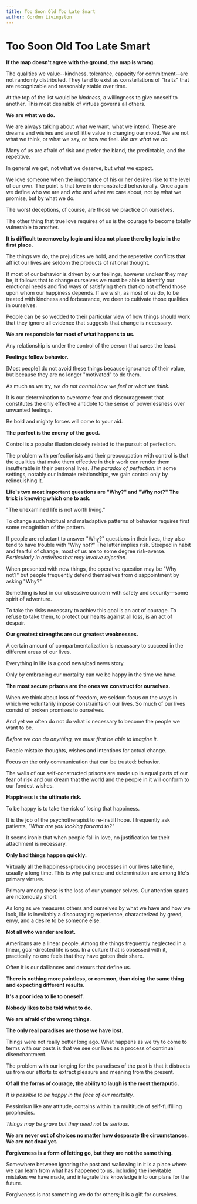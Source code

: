 ```yaml
---
title: Too Soon Old Too Late Smart
author: Gordon Livingston
---
```


# Too Soon Old Too Late Smart

**If the map doesn't agree with the ground, the map is wrong.**

The qualities we value--kindness, tolerance, capacity for commitment--are not randomly distributed.  They tend to exist as constellations of "traits" that are recognizable and reasonably stable over time.

At the top of the list would be _kindness_, a willingness to give oneself to another.  This most desirable of virtues governs all others.

**We are what we do.**

We are always talking about what we want, what we intend.  These are dreams and wishes and are of little value in changing our mood.  We are not what we think, or what we say, or how we feel.  *We are what we do.*

Many of us are afraid of risk and prefer the bland, the predictable, and the repetitive.

In general we get, not what we deserve, but what we expect.

We love someone when the importance of his or her desires rise to the level of our own.  The point is that love in demonstrated behaviorally.  Once again we define who we are and who and what we care about, not by what we promise, but by what we do.

The worst deceptions, of course, are those we practice on ourselves.

The other thing that true love requires of us is the courage to become totally vulnerable to another.

**It is difficult to remove by logic and idea not place there by logic in the first place.**

The things we do, the prejudices we hold, and the repetetive conflicts that afflict our lives are seldom the products of rational thought.

If most of our behavior is driven by our feelings, however unclear they may be, it follows that to change ourselves we must be able to identify our emotional needs and find ways of satisfying them that do not offend those upon whom our happiness depends. If we wish, as most of us do, to be treated with kindness and forbearance, we deen to cultivate those qualities in ourselves.

People can be so wedded to their particular view of how things should work that they ignore all evidence that suggests that change is necessary.

**We are responsible for most of what happens to us.**

Any relationship is under the control of the person that cares the least.

**Feelings follow behavior.**

[Most people] do not avoid these things because ignorance of their value, but because they are no longer "motivated" to do them.

As much as we try, *we do not control how we feel or what we think.*

It is our determination to overcome fear and discouragement that constitutes the only effective antidote to the sense of powerlessness over unwanted feelings.

Be bold and mighty forces will come to your aid.

**The perfect is the enemy of the good.**

Control is a popular illusion closely related to the pursuit of perfection.

The problem with perfectionists and their preoccupation with control is that the qualities that make them effective in their work can render them insufferable in their personal lives.  *The paradox of perfection:* in some settings, notably our intimate relationships, we gain control only by relinquishing it.

**Life's two most important questions are "Why?" and "Why not?" The trick is knowing which one to ask.**

"The unexamined life is not worth living."

To change such habitual and maladaptive patterns of behavior requires first some recoginition of the pattern.

If people are reluctant to answer "Why?" questions in their lives, they also tend to have trouble with "Why not?" The latter implies risk. Steeped in habit and fearful of change, most of us are to some degree risk-averse. *Particularly in activites that may involve rejection.*

When presented with new things, the operative question may be "Why not?" but people frequently defend themselves from disappointment by asking "Why?"

Something is lost in our obsessive concern with safety and security—some spirit of adventure.

To take the risks necessary to achiev this goal is an act of courage.  To refuse to take them, to protect our hearts against all loss, is an act of despair.

**Our greatest strengths are our greatest weaknesses.**

A certain amount of compartmentalization is necassary to succeed in the different areas of our lives.

Everything in life is a good news/bad news story.

Only by embracing our mortality can we be happy in the time we have.

**The most secure prisons are the ones we construct for ourselves.**

When we think about loss of freedom, we seldom focus on the ways in which we voluntarily impose constraints on our lives. So much of our lives consist of broken promises to ourselves.

And yet we often do not do what is necessary to become the people we want to be.

*Before we can do anything, we must first be able to imagine it.*

People mistake thoughts, wishes and intentions for actual change.

Focus on the only communication that can be trusted: behavior.

The walls of our self-constructed prisons are made up in equal parts of our fear of risk and our dream that the world and the people in it will conform to our fondest wishes.

**Happiness is the ultimate risk.**

To be happy is to take the risk of losing that happiness.

It is the job of the psychotherapist to re-instill hope.  I frequently ask patients, *"What are you looking forward to?"*

It seems ironic that when people fall in love, no justification for their attachment is necessary.

**Only bad things happen quickly.**

Virtually all the happiness-producing processes in our lives take time, usually a long time.  This is why patience and determination are among life's primary virtues.

Primary among these is the loss of our younger selves.  Our attention spans are notoriously short.

As long as we measures others and ourselves by what we have and how we look, life is inevitably a discouraging experience, characterized by greed, envy, and a desire to be someone else.

**Not all who wander are lost.**

Americans are a linear people.  Among the things frequently neglected in a linear, goal-directed life is sex.  In a culture that is obsessed with it, practically no one feels that they have gotten their share.

Often it is our dalliances and detours that define us.

**There is nothing more pointless, or common, than doing the same thing and expecting different results.**

**It's a poor idea to lie to oneself.**

**Nobody likes to be told what to do.**

**We are afraid of the wrong things.**

**The only real paradises are those we have lost.**

Things were not really better long ago.  What happens as we try to come to terms with our pasts is that we see our lives as a process of continual disenchantment.

The problem with our longing for the paradises of the past is that it distracts us from our efforts to extract pleasure and meaning from the present.

**Of all the forms of courage, the ability to laugh is the most theraputic.**

*It is possible to be happy in the face of our mortality.*

Pessimism like any attitude, contains within it a multitude of self-fulfilling prophecies.

*Things may be grave but they need not be serious.*

**We are never out of choices no matter how desparate the circumstances.  We are not dead yet.**

**Forgiveness is a form of letting go, but they are not the same thing.**

Somewhere between ignoring the past and wallowing in it is a place where we can learn from what has happened to us, including the inevitable mistakes we have made, and integrate this knowledge into our plans for the future.

Forgiveness is not something we do for others; it is a gift for ourselves.